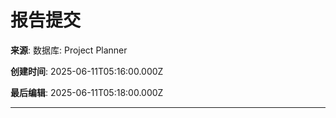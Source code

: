 # 报告提交

**来源**: 数据库: Project Planner

**创建时间**: 2025-06-11T05:16:00.000Z

**最后编辑**: 2025-06-11T05:18:00.000Z

---

